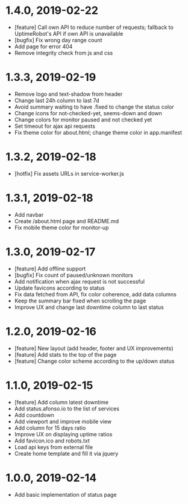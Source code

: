 # 1.4.0, 2019-02-22
  - [feature] Call own API to reduce number of requests; fallback to UptimeRobot's API if own API is unavailable
  - [bugfix] Fix wrong day range count
  - Add page for error 404
  - Remove integrity check from js and css

# 1.3.3, 2019-02-19
  - Remove logo and text-shadow from header
  - Change last 24h column to last 7d
  - Avoid summary waiting to have .fixed to change the status color
  - Change icons for not-checked-yet, seems-down and down
  - Change colors for monitor paused and not checked yet
  - Set timeout for ajax api requests
  - Fix theme color for about.html; change theme color in app.manifest

# 1.3.2, 2019-02-18
  - [hotfix] Fix assets URLs in service-worker.js

# 1.3.1, 2019-02-18
  - Add navbar
  - Create /about.html page and README.md
  - Fix mobile theme color for monitor-up

# 1.3.0, 2019-02-17
  - [feature] Add offline support
  - [bugfix] Fix count of paused/unknown monitors
  - Add notification when ajax request is not successful
  - Update favicons according to status
  - Fix data fetched from API, fix color coherence, add data columns
  - Keep the summary bar fixed when scrolling the page
  - Improve UX and change last downtime column to last status

# 1.2.0, 2019-02-16
  - [feature] New layout (add header, footer and UX improvements)
  - [feature] Add stats to the top of the page
  - [feature] Change color scheme according to the up/down status

# 1.1.0, 2019-02-15
  - [feature] Add column latest downtime
  - Add status.afonso.io to the list of services
  - Add countdown
  - Add viewport and improve mobile view
  - Add column for 15 days ratio
  - Improve UX on displaying uptime ratios
  - Add favicon.ico and robots.txt
  - Load api keys from external file
  - Create home template and fill it via jquery

# 1.0.0, 2019-02-14
  - Add basic implementation of status page
